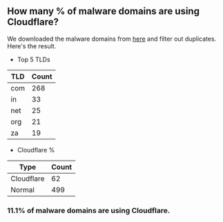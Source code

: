 ## How many % of malware domains are using Cloudflare?


We downloaded the malware domains from [here](https://urlhaus.abuse.ch) and filter out duplicates.
Here's the result.


[//]: # (start replacement)


- Top 5 TLDs

| TLD | Count |
| --- | --- |
| com | 268 |
| in | 33 |
| net | 25 |
| org | 21 |
| za | 19 |


- Cloudflare %

| Type | Count |
| --- | --- |
| Cloudflare | 62 |
| Normal | 499 |


### 11.1% of malware domains are using Cloudflare.